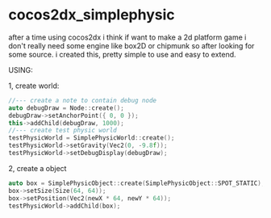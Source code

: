 # cocos2dx_simplephysic
after a time using cocos2dx i think if want to make a 2d platform game i don't really need some engine like box2D or chipmunk
so after looking for some source. i created this, pretty simple to use and easy to extend.

USING: 

1, create world:

```c++
//--- create a note to contain debug node
auto debugDraw = Node::create();
debugDraw->setAnchorPoint({ 0, 0 });
this->addChild(debugDraw, 1000);
//--- create test physic world
testPhysicWorld = SimplePhysicWorld::create();
testPhysicWorld->setGravity(Vec2(0, -9.8f));
testPhysicWorld->setDebugDisplay(debugDraw);
```
2, create a object 
```c++
auto box = SimplePhysicObject::create(SimplePhysicObject::SPOT_STATIC);
box->setSize(Size(64, 64));
box->setPosition(Vec2(newX * 64, newY * 64));
testPhysicWorld->addChild(box);
